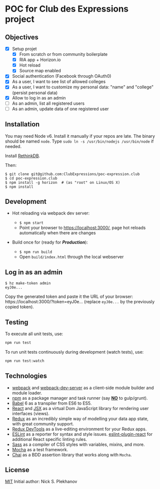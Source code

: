 # POC for Club des Expressions project

## Objectives

- [x] Setup projet
  - [x] From scratch or from community boilerplate
  - [x] RIA app + Horizon.io
  - [x] Hot reload
  - [x] Source map enabled
- [x] Social authentication (Facebook through OAuth0)
- [x] As a user, I want to see list of allowed colleges
- [x] As a user, I want to customize my personal data: "name" and "college" (persist personal data)
- [x] Allow to log in as an admin
- [ ] As an admin, list all registered users
- [ ] As an admin, update data of one registered user

## Installation

You may need Node v6. Install it manually if your repos are late. The binary
should be named `node`. Type `sudo ln -s /usr/bin/nodejs /usr/bin/node`
if needed.

Install [RethinkDB](https://www.rethinkdb.com/docs/install/).

Then:

```
$ git clone git@github.com:ClubExpressions/poc-expression.club
$ cd poc-expression.club
$ npm install -g horizon  # (as "root" on Linux/OS X)
$ npm install
```

## Development

* Hot reloading via webpack dev server:
  * `$ npm start`
  * Point your browser to [https://localhost:3000/](https://localhost:3000/), page hot reloads automatically when there are changes

* Build once for (ready for ***Production***):
  * `$ npm run build`
  * Open `build/index.html` through the local webserver

## Log in as an admin

```
$ hz make-token admin
eyJ0e...
```

Copy the generated token and paste it the URL of your browser: https://localhost:3000/?token=eyJ0e... 
(replace `eyJ0e...` by the previously copied token).

## Testing

To execute all unit tests, use:

```sh
npm run test
```

To run unit tests continuously during development (watch tests), use:

```sh
npm run test:watch
```

## Technologies

- [webpack](http://webpack.github.io/) and [webpack-dev-server](https://webpack.github.io/docs/webpack-dev-server.html) as a client-side module builder and module loader.
- [npm](https://www.npmjs.com/) as a package manager and task runner (say [**NO**](http://blog.keithcirkel.co.uk/why-we-should-stop-using-grunt/) to gulp/grunt).
- [Babel](http://babeljs.io/) 6 as a transpiler from ES6 to ES5.
- [React](https://facebook.github.io/react/) and [JSX](https://facebook.github.io/jsx/) as a virtual Dom JavaScript library for rendering user interfaces (views).
- [Redux](http://redux.js.org/) as an incredibly simple way of modelling your data app state, with great community support.
- [Redux DevTools](https://github.com/gaearon/redux-devtools) as a live-editing environment for your Redux apps.
- [ESLint](http://eslint.org/) as a reporter for syntax and style issues. [eslint-plugin-react](https://github.com/yannickcr/eslint-plugin-react) for additional React specific linting rules.
- [Sass](http://sass-lang.com/) as a compiler of CSS styles with variables, mixins, and more.
- [Mocha](https://mochajs.org/) as a test framework.
- [Chai](http://chaijs.com/) as a BDD assertion library that works along with `Mocha`.


## License

[MIT](http://opensource.org/licenses/MIT)
Initial author: Nick S. Plekhanov
